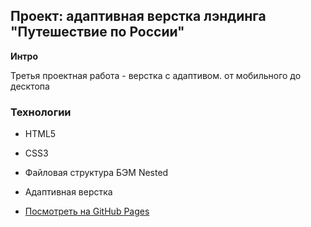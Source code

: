 ## Проект: адаптивная верстка лэндинга "Путешествие по России"

**Интро**

Третья проектная работа - верстка с адаптивом.
от мобильного до десктопа

### Технологии
* HTML5
* CSS3
* Файловая структура БЭМ Nested
* Адаптивная верстка

* [Посмотреть на GitHub Pages](https://makssyrnev.github.io/russian-travel/)
